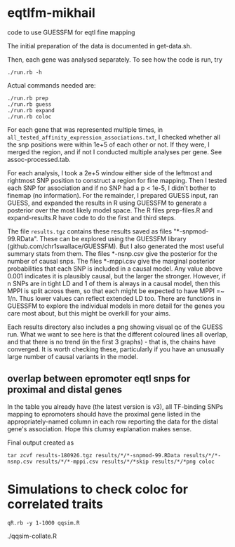 # eqtlfm-mikhail
code to use GUESSFM for eqtl fine mapping


The initial preparation of the data is documented in get-data.sh.

Then, each gene was analysed separately.  To see how the code is run, try

```
./run.rb -h
```

Actual commands needed are:

```{sh}
./run.rb prep
./run.rb guess
./run.rb expand
./run.rb coloc
```

For each gene that was represented multiple times, in `all_tested_affinity_expression_associations.txt`, I checked whether all the snp positions were within 1e+5 of each other or not.  If they were, I merged the region, and if not I conducted multiple analyses per gene. See assoc-processed.tab.

For each analysis, I took a 2e+5 window either side of the leftmost and rightmost SNP position to construct a region for fine mapping.  Then I tested each SNP for association and if no SNP had a p < 1e-5, I didn't bother to finemap (no information).  For the remainder, I prepared GUESS input, ran GUESS, and expanded the results in R using GUESSFM to generate a posterior over the most likely model space.  The R files prep-files.R and expand-results.R have code to do the first and third steps.

The file `results.tgz` contains these results saved as files "*-snpmod-99.RData".  These can be explored using the GUESSFM library (github.com/chr1swallace/GUESSFM).  But I also generated the most useful summary stats from them.  The files *-nsnp.csv give the posterior for the number of causal snps.  The files *-mppi.csv give the marginal posterior probabilities that each SNP is included in a causal model.  Any value above 0.001 indicates it is plausibly causal, but the larger the stronger.  However, if n SNPs are in tight LD and 1 of them is always in a causal model, then this MPPI is split across them, so that each might be expected to have MPPI =~ 1/n.  Thus lower values can reflect extended LD too.  There are functions in GUESSFM to explore the individual models in more detail for the genes you care most about, but this might be overkill for your aims.

Each results directory also includes a png showing visual qc of the GUESS run.  What we want to see here is that the different coloured lines all overlap, and that there is no trend (in the first 3 graphs) - that is, the chains have converged.  It is worth checking these, particularly if you have an unusually large number of causal variants in the model.

## overlap between epromoter eqtl snps for proximal and distal genes
 In the table you already have (the latest version is v3), all TF-binding SNPs mapping to epromoters should have the proximal gene listed in the appropriately-named column in each row reporting the data for the distal gene's association. Hope this clumsy explanation makes sense.

Final output created as 

```{sh}
tar zcvf results-180926.tgz results/*/*-snpmod-99.RData results/*/*-nsnp.csv results/*/*-mppi.csv results/*/*skip results/*/*png coloc
```

# Simulations to check coloc for correlated traits
```{sh}
qR.rb -y 1-1000 qqsim.R
```

./qqsim-collate.R
